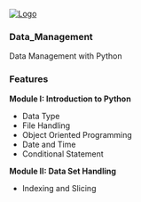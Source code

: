 [![Logo](/logo.png)](https://www.fsociety.gr/increase-data-analytics-skills/)
### Data_Management

Data Management with Python

### Features

**Module I: Introduction to Python**
- Data Type
- File Handling
- Object Oriented Programming
- Date and Time
- Conditional Statement
 
 
**Module II: Data Set Handling**
- Indexing and Slicing
